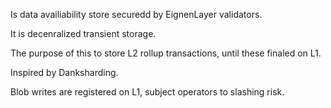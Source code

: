 

Is data availiability store securedd by EignenLayer validators.

It is decenralized transient storage.

The purpose of this to store L2 rollup transactions, until these finaled on L1.


Inspired by Danksharding.

Blob writes are registered on L1, subject operators to slashing risk.

